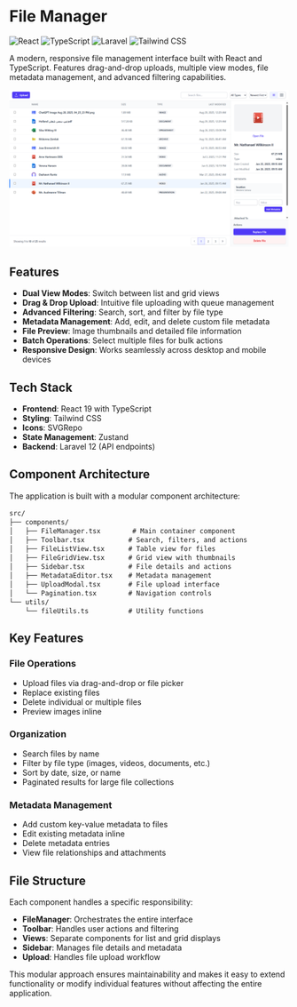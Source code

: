 # File Manager

![React](https://img.shields.io/badge/React-20232A?style=for-the-badge&logo=react&logoColor=61DAFB)
![TypeScript](https://img.shields.io/badge/TypeScript-007ACC?style=for-the-badge&logo=typescript&logoColor=white)
![Laravel](https://img.shields.io/badge/Laravel-FF2D20?style=for-the-badge&logo=laravel&logoColor=white)
![Tailwind CSS](https://img.shields.io/badge/Tailwind_CSS-38B2AC?style=for-the-badge&logo=tailwind-css&logoColor=white)

A modern, responsive file management interface built with React and TypeScript. Features drag-and-drop uploads, multiple view modes, file metadata management, and advanced filtering capabilities.

![File Manager Screenshot](screenshots/sc01-first-look.png)

## Features

- **Dual View Modes**: Switch between list and grid views
- **Drag & Drop Upload**: Intuitive file uploading with queue management
- **Advanced Filtering**: Search, sort, and filter by file type
- **Metadata Management**: Add, edit, and delete custom file metadata
- **File Preview**: Image thumbnails and detailed file information
- **Batch Operations**: Select multiple files for bulk actions
- **Responsive Design**: Works seamlessly across desktop and mobile devices

## Tech Stack

- **Frontend**: React 19 with TypeScript
- **Styling**: Tailwind CSS
- **Icons**: SVGRepo
- **State Management**: Zustand
- **Backend**: Laravel 12 (API endpoints)

## Component Architecture

The application is built with a modular component architecture:

```
src/
├── components/
│   ├── FileManager.tsx        # Main container component
│   ├── Toolbar.tsx           # Search, filters, and actions
│   ├── FileListView.tsx      # Table view for files
│   ├── FileGridView.tsx      # Grid view with thumbnails
│   ├── Sidebar.tsx           # File details and actions
│   ├── MetadataEditor.tsx    # Metadata management
│   ├── UploadModal.tsx       # File upload interface
│   └── Pagination.tsx        # Navigation controls
└── utils/
    └── fileUtils.ts          # Utility functions
```

## Key Features

### File Operations
- Upload files via drag-and-drop or file picker
- Replace existing files
- Delete individual or multiple files
- Preview images inline

### Organization
- Search files by name
- Filter by file type (images, videos, documents, etc.)
- Sort by date, size, or name
- Paginated results for large file collections

### Metadata Management
- Add custom key-value metadata to files
- Edit existing metadata inline
- Delete metadata entries
- View file relationships and attachments

## File Structure

Each component handles a specific responsibility:
- **FileManager**: Orchestrates the entire interface
- **Toolbar**: Handles user actions and filtering
- **Views**: Separate components for list and grid displays
- **Sidebar**: Manages file details and metadata
- **Upload**: Handles file upload workflow

This modular approach ensures maintainability and makes it easy to extend functionality or modify individual features without affecting the entire application.
